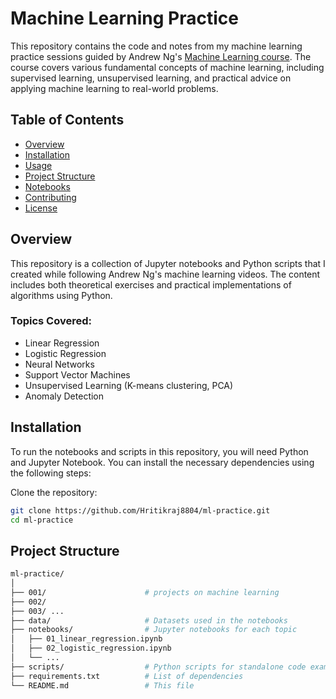# Machine Learning Practice
This repository contains the code and notes from my machine learning practice sessions guided by Andrew Ng's [Machine Learning course](https://www.coursera.org/learn/machine-learning). The course covers various fundamental concepts of machine learning, including supervised learning, unsupervised learning, and practical advice on applying machine learning to real-world problems.

## Table of Contents
- [Overview](#Overview)
- [Installation](#Installation)
- [Usage](#Usage)
- [Project Structure](#Project_Structure)
- [Notebooks](#Notebooks)
- [Contributing](#Contributing)
- [License](#License)

## Overview
This repository is a collection of Jupyter notebooks and Python scripts that I created while following Andrew Ng's machine learning videos. The content includes both theoretical exercises and practical implementations of algorithms using Python.

### Topics Covered:
- Linear Regression
- Logistic Regression
- Neural Networks
- Support Vector Machines
- Unsupervised Learning (K-means clustering, PCA)
- Anomaly Detection

## Installation
To run the notebooks and scripts in this repository, you will need Python and Jupyter Notebook. You can install the necessary dependencies using the following steps:

Clone the repository:
```bash
git clone https://github.com/Hritikraj8804/ml-practice.git
cd ml-practice
```

## Project Structure
```bash
ml-practice/
│
├── 001/                      # projects on machine learning
├── 002/
├── 003/ ...
├── data/                     # Datasets used in the notebooks
├── notebooks/                # Jupyter notebooks for each topic
│   ├── 01_linear_regression.ipynb
│   ├── 02_logistic_regression.ipynb
│   └── ...
├── scripts/                  # Python scripts for standalone code examples
├── requirements.txt          # List of dependencies
└── README.md                 # This file
```